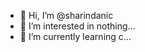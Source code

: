 - 👋 Hi, I’m @sharindanic
- 👀 I’m interested in nothing...
- 🌱 I’m currently learning c...

<!---
sharindanic/sharindanic is a ✨ special ✨ repository because its `README.md` (this file) appears on your GitHub profile.
You can click the Preview link to take a look at your changes.
--->
